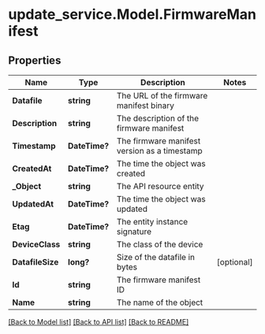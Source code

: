 # update_service.Model.FirmwareManifest
## Properties

Name | Type | Description | Notes
------------ | ------------- | ------------- | -------------
**Datafile** | **string** | The URL of the firmware manifest binary | 
**Description** | **string** | The description of the firmware manifest | 
**Timestamp** | **DateTime?** | The firmware manifest version as a timestamp | 
**CreatedAt** | **DateTime?** | The time the object was created | 
**_Object** | **string** | The API resource entity | 
**UpdatedAt** | **DateTime?** | The time the object was updated | 
**Etag** | **DateTime?** | The entity instance signature | 
**DeviceClass** | **string** | The class of the device | 
**DatafileSize** | **long?** | Size of the datafile in bytes | [optional] 
**Id** | **string** | The firmware manifest ID | 
**Name** | **string** | The name of the object | 

[[Back to Model list]](../README.md#documentation-for-models) [[Back to API list]](../README.md#documentation-for-api-endpoints) [[Back to README]](../README.md)

